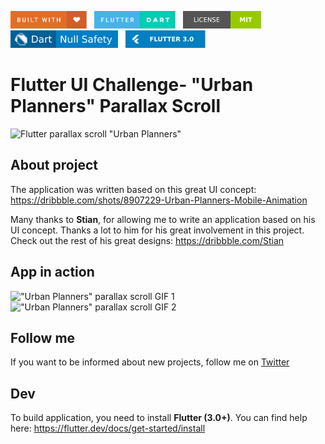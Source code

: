 <img src="doc/badges/built-with-love.svg" height="28px"/>&nbsp;&nbsp;
<img src="doc/badges/flutter-dart.svg" height="28px" />&nbsp;&nbsp;
<a href="https://choosealicense.com/licenses/mit/" target="_blank"><img src="doc/badges/license-MIT.svg" height="28px" /></a>&nbsp;&nbsp;
<img src="doc/badges/dart-null_safety-blue.svg" height="28px"/>&nbsp;&nbsp;
<img src="doc/badges/Flutter-3.svg" height="28px" />

# Flutter UI Challenge- "Urban Planners" Parallax Scroll

![Flutter parallax scroll "Urban Planners"](https://github.com/pawlik92/flutter_parallax_scroll/raw/master/doc/img/banner.png)

## About project

The application was written based on this great UI concept: https://dribbble.com/shots/8907229-Urban-Planners-Mobile-Animation

Many thanks to **Stian**, for allowing me to write an application based on his UI concept.
Thanks a lot to him for his great involvement in this project.
Check out the rest of his great designs: https://dribbble.com/Stian

## App in action

!["Urban Planners" parallax scroll GIF 1](https://github.com/pawlik92/flutter_parallax_scroll/raw/master/doc/img/showcase_1.gif)
!["Urban Planners" parallax scroll GIF 2](https://github.com/pawlik92/flutter_parallax_scroll/raw/master/doc/img/showcase_2.gif)

## Follow me

If you want to be informed about new projects, follow me on [Twitter](https://twitter.com/t_pawlik)

## Dev

To build application, you need to install **Flutter (3.0+)**. You can find help here: https://flutter.dev/docs/get-started/install
